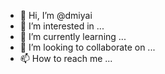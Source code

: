 - 👋 Hi, I’m @dmiyai
- 👀 I’m interested in ...
- 🌱 I’m currently learning ...
- 💞️ I’m looking to collaborate on ...
- 📫 How to reach me ...

<!---
dmiyai/dmiyai is a ✨ special ✨ repository because its `README.md` (this file) appears on your GitHub profile.
You can click the Preview link to take a look at your changes.
--->

